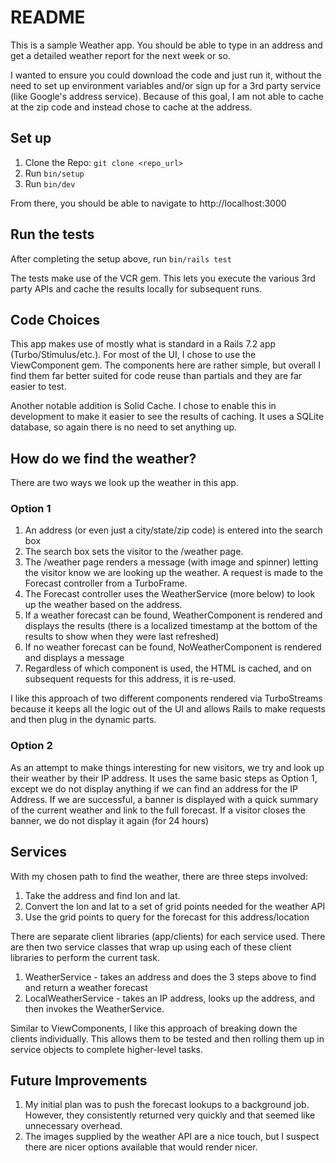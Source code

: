 # README

This is a sample Weather app. You should be able to type in an address and get a detailed weather report for the next week or so.

I wanted to ensure you could download the code and just run it, without the need to set up environment variables and/or sign up for a 3rd party service (like Google's address service). Because of this goal, I am not able to cache at the zip code and instead chose to cache at the address.

## Set up

1. Clone the Repo: `git clone <repo_url>`
1. Run `bin/setup`
1. Run `bin/dev`

From there, you should be able to navigate to http://localhost:3000

## Run the tests

After completing the setup above, run `bin/rails test`

The tests make use of the VCR gem. This lets you execute the various 3rd party APIs and cache the results locally for subsequent runs.

## Code Choices

This app makes use of mostly what is standard in a Rails 7.2 app (Turbo/Stimulus/etc.). For most of the UI, I chose to use the ViewComponent gem. The components here are rather simple, but overall I find them far better suited for code reuse than partials and they are far easier to test.

Another notable addition is Solid Cache. I chose to enable this in development to make it easier to see the results of caching. It uses a SQLite database, so again there is no need to set anything up.

## How do we find the weather?

There are two ways we look up the weather in this app.

### Option 1

1. An address (or even just a city/state/zip code) is entered into the search box
2. The search box sets the visitor to the /weather page.
3. The /weather page renders a message (with image and spinner) letting the visitor know we are looking up the weather. A request is made to the Forecast controller from a TurboFrame.
4. The Forecast controller uses the WeatherService (more below) to look up the weather based on the address.
5. If a weather forecast can be found, WeatherComponent is rendered and displays the results (there is a localized timestamp at the bottom of the results to show when they were last refreshed)
6. If no weather forecast can be found, NoWeatherComponent is rendered and displays a message
7. Regardless of which component is used, the HTML is cached, and on subsequent requests for this address, it is re-used.

I like this approach of two different components rendered via TurboStreams because it keeps all the logic out of the UI and allows Rails to make requests and then plug in the dynamic parts.

### Option 2

As an attempt to make things interesting for new visitors, we try and look up their weather by their IP address. It uses the same basic steps as Option 1, except we do not display anything if we can find an address for the IP Address. If we are successful, a banner is displayed with a quick summary of the current weather and link to the full forecast. If a visitor closes the banner, we do not display it again (for 24 hours)

## Services

With my chosen path to find the weather, there are three steps involved:

1. Take the address and find lon and lat.
2. Convert the lon and lat to a set of grid points needed for the weather API
3. Use the grid points to query for the forecast for this address/location

There are separate client libraries (app/clients) for each service used. There are then two service classes that wrap up using each of these client libraries to perform the current task.

1. WeatherService - takes an address and does the 3 steps above to find and return a weather forecast
2. LocalWeatherService - takes an IP address, looks up the address, and then invokes the WeatherService.

Similar to ViewComponents, I like this approach of breaking down the clients individually. This allows them to be tested and then rolling them up in service objects to complete higher-level tasks.

## Future Improvements

1. My initial plan was to push the forecast lookups to a background job. However, they consistently returned very quickly and that seemed like unnecessary overhead.
2. The images supplied by the weather API are a nice touch, but I suspect there are nicer options available that would render nicer.